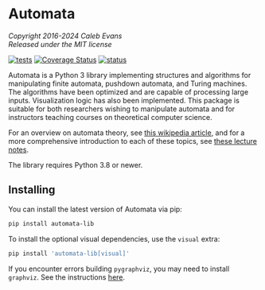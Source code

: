 # Automata

*Copyright 2016-2024 Caleb Evans*  
*Released under the MIT license*

[![tests](https://github.com/caleb531/automata/actions/workflows/tests.yml/badge.svg)](https://github.com/caleb531/automata/actions/workflows/tests.yml)
[![Coverage Status](https://coveralls.io/repos/caleb531/automata/badge.svg?branch=main)](https://coveralls.io/r/caleb531/automata?branch=main)
[![status](https://joss.theoj.org/papers/fe4d8521383598038e38bc0c948718af/status.svg)](https://joss.theoj.org/papers/fe4d8521383598038e38bc0c948718af)


Automata is a Python 3 library implementing structures and algorithms for manipulating finite automata,
pushdown automata, and Turing machines. The algorithms have been optimized and are capable of
processing large inputs. Visualization logic has also been implemented. This package is suitable for
both researchers wishing to manipulate automata and for instructors teaching courses on theoretical
computer science.

For an overview on automata theory, see [this wikipedia article][wikipedia-article], and
for a more comprehensive introduction to each of these topics, see [these lecture notes][lecture-notes].

[wikipedia-article]: https://en.wikipedia.org/wiki/Automata_theory
[lecture-notes]: https://jeffe.cs.illinois.edu/teaching/algorithms/#models

The library requires Python 3.8 or newer.

## Installing

You can install the latest version of Automata via pip:

```sh
pip install automata-lib
```

To install the optional visual dependencies, use the `visual` extra:

```sh
pip install 'automata-lib[visual]'
```

If you encounter errors building `pygraphviz`, you may need to install `graphviz`.
See the instructions [here](https://graphviz.org/download/).
